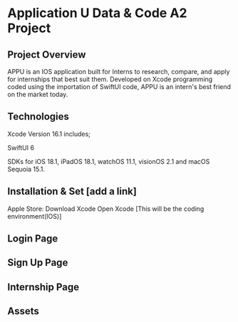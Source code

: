 # Application U Data & Code A2 Project

## Project Overview 
APPU is an IOS application built for Interns to research, compare, and apply for internships that best suit them. 
Developed on Xcode programming coded using the importation of SwiftUI code, APPU is an intern's best friend on the market today. 

## Technologies 
Xcode Version 16.1 includes; 

SwiftUI 6 

SDKs for 
iOS 18.1, 
iPadOS 18.1, 
watchOS 11.1, 
visionOS 2.1 and 
macOS Sequoia 15.1. 

## Installation & Set [add a link]
Apple Store: Download Xcode 
Open Xcode [This will be the coding environment(IOS)] 


## Login Page 

## Sign Up Page 


## Internship Page 


## Assets 


## 
